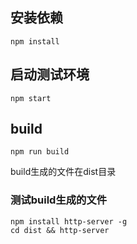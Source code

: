 ## 安装依赖
```
npm install
```
## 启动测试环境
```
npm start
```
## build
```
npm run build
```
build生成的文件在dist目录
### 测试build生成的文件
```
npm install http-server -g
cd dist && http-server
```
